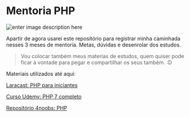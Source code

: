 # Mentoria PHP

![enter image description here](https://encrypted-tbn0.gstatic.com/images?q=tbn:ANd9GcS5oiaMAIxGYIvmjIbxT7cWkIk3H7cpUwqTag&usqp=CAU)


Apartir de agora usarei este repositório para  registrar minha caminhada nesses 3 meses de mentoria.
Metas, dúvidas e desenrolar dos estudos.
> Vou colocar também meus materias de estudos, quem quiser pode ficar à vontade para pegar e compartilhar os seus também.  :D

Materiais utilizados até aqui:

[Laracast: PHP para iniciantes](https://laracasts.com/series/php-for-beginners)

[Curso Udemy: PHP 7 completo ](https://www.udemy.com/course/php-7-completo/)

[Repositório 4noobs: PHP](https://github.com/DanielHe4rt/php4noobs)

